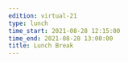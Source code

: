 ```yaml
---
edition: virtual-21
type: lunch
time_start: 2021-08-28 12:15:00
time_end: 2021-08-28 13:00:00
title: Lunch Break
---
```

  

 
